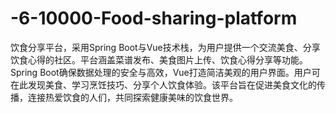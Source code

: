 # -6-10000-Food-sharing-platform
饮食分享平台，采用Spring Boot与Vue技术栈，为用户提供一个交流美食、分享饮食心得的社区。平台涵盖菜谱发布、美食图片上传、饮食心得分享等功能。Spring Boot确保数据处理的安全与高效，Vue打造简洁美观的用户界面。用户可在此发现美食、学习烹饪技巧、分享个人饮食体验。该平台旨在促进美食文化的传播，连接热爱饮食的人们，共同探索健康美味的饮食世界。
